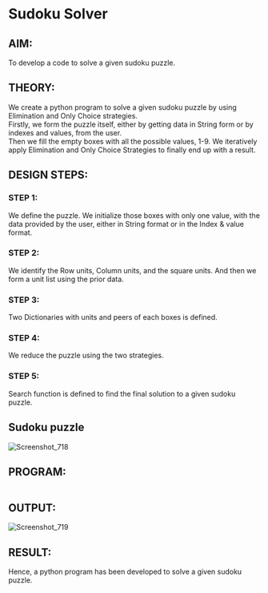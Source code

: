 # Sudoku Solver
## AIM:
To develop a code to solve a given sudoku puzzle.

## THEORY:
We create a python program to solve a given sudoku puzzle by using Elimination and Only Choice strategies.<br>
Firstly, we form the puzzle itself, either by getting data in String form or by indexes and values, from the user.<br>
Then we fill the empty boxes with all the possible values, 1-9. We iteratively apply Elimination and Only Choice Strategies to finally end up with a result.

## DESIGN STEPS:

### STEP 1:
We define the puzzle. We initialize those boxes with only one value, with the data provided by the user, either in String format or in the Index & value format.
### STEP 2:
We identify the Row units, Column units, and the square units. And then we form a unit list using the prior data. 
### STEP 3:
Two Dictionaries with units and peers of each boxes is defined.
### STEP 4:
We reduce the puzzle using the two strategies. 
### STEP 5:
Search function is defined to find the final solution to a given sudoku puzzle.

## Sudoku puzzle

![Screenshot_718](https://user-images.githubusercontent.com/75235455/172880014-26de2263-a3df-467c-a77a-e2a0c7e077fb.png)


## PROGRAM:
```

```

## OUTPUT:

![Screenshot_719](https://user-images.githubusercontent.com/75235455/172880825-0abfca98-a868-46e3-84f8-ee18c0751f7a.png)


## RESULT:
Hence, a python program has been developed to solve a given sudoku puzzle.
